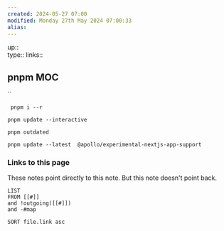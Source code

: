 ```yaml
---
created: 2024-05-27 07:00 
modified: Monday 27th May 2024 07:00:33
alias: 
---
```

up::  
type:: 
links::
## pnpm MOC

``
```
 pnpm i --r
```

```
pnpm update --interactive
```

```
pnpm outdated
```

```
pnpm update --latest  @apollo/experimental-nextjs-app-support
```

### Links to this page
These notes point directly to this note. But this note doesn't point back.
```dataview
LIST
FROM [[#]]
and !outgoing([[#]])
and -#map

SORT file.link asc
```




